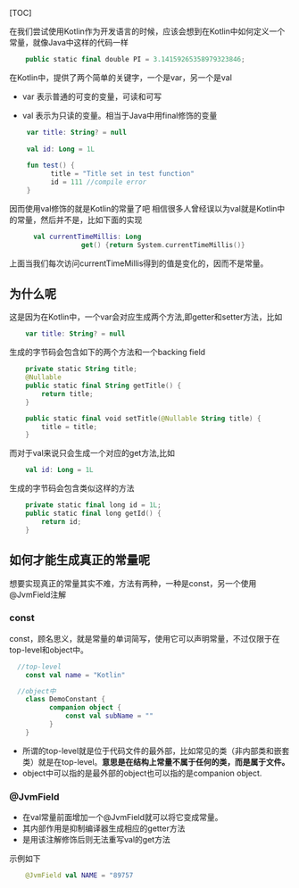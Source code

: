 [TOC]

在我们尝试使用Kotlin作为开发语言的时候，应该会想到在Kotlin中如何定义一个常量，就像Java中这样的代码一样

```kotlin
    public static final double PI = 3.14159265358979323846;
```

在Kotlin中，提供了两个简单的关键字，一个是var，另一个是val

- var 表示普通的可变的变量，可读和可写

- val 表示为只读的变量。相当于Java中用final修饰的变量

  ```kotlin
   var title: String? = null
   
   val id: Long = 1L
   
   fun test() {
         title = "Title set in test function"
         id = 111 //compile error
   }
  ```

因而使用val修饰的就是Kotlin的常量了吧
 相信很多人曾经误以为val就是Kotlin中的常量，然后并不是，比如下面的实现

```kotlin
      val currentTimeMillis: Long
                  get() {return System.currentTimeMillis()}
```

上面当我们每次访问currentTimeMillis得到的值是变化的，因而不是常量。

## 为什么呢

这是因为在Kotlin中，一个var会对应生成两个方法,即getter和setter方法，比如

```kotlin
    var title: String? = null
```

生成的字节码会包含如下的两个方法和一个backing field

```kotlin
    private static String title;
    @Nullable
    public static final String getTitle() {
        return title;
    }

    public static final void setTitle(@Nullable String title) {
        title = title;
    }
```

而对于val来说只会生成一个对应的get方法,比如

```kotlin
    val id: Long = 1L
```

生成的字节码会包含类似这样的方法

```kotlin
    private static final long id = 1L;
    public static final long getId() {
        return id;
    }
```

## 如何才能生成真正的常量呢

想要实现真正的常量其实不难，方法有两种，一种是const，另一个使用@JvmField注解

### const

const，顾名思义，就是常量的单词简写，使用它可以声明常量，不过仅限于在top-level和object中。

```kotlin
  //top-level
    const val name = "Kotlin"

  //object中
    class DemoConstant {
          companion object {
              const val subName = ""
          }
    }
```

- 所谓的top-level就是位于代码文件的最外部，比如常见的类（非内部类和嵌套类）就是在top-level。**意思是在结构上常量不属于任何的类，而是属于文件。**
- object中可以指的是最外部的object也可以指的是companion object.

### @JvmField

- 在val常量前面增加一个@JvmField就可以将它变成常量。
- 其内部作用是抑制编译器生成相应的getter方法
- 是用该注解修饰后则无法重写val的get方法

示例如下

```kotlin
    @JvmField val NAME = "89757
```